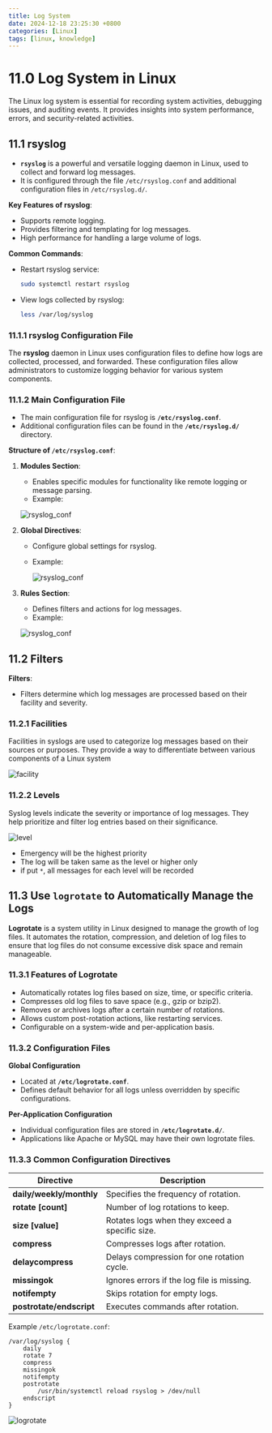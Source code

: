 ```yaml
---
title: Log System
date: 2024-12-18 23:25:30 +0800
categories: [Linux]
tags: [linux, knowledge]
---
```


# 11.0 Log System in Linux
The Linux log system is essential for recording system activities, debugging issues, and auditing events. It provides insights into system performance, errors, and security-related activities.


## 11.1 rsyslog
- **`rsyslog`** is a powerful and versatile logging daemon in Linux, used to collect and forward log messages.
- It is configured through the file `/etc/rsyslog.conf` and additional configuration files in `/etc/rsyslog.d/`.

**Key Features of rsyslog**:
- Supports remote logging.
- Provides filtering and templating for log messages.
- High performance for handling a large volume of logs.

**Common Commands**:
- Restart rsyslog service:
  ```bash
  sudo systemctl restart rsyslog
  ```
- View logs collected by rsyslog:
  ```bash
  less /var/log/syslog
  ```

### 11.1.1 rsyslog Configuration File
The **rsyslog** daemon in Linux uses configuration files to define how logs are collected, processed, and forwarded. These configuration files allow administrators to customize logging behavior for various system components.

### 11.1.2 Main Configuration File
- The main configuration file for rsyslog is **`/etc/rsyslog.conf`**.
- Additional configuration files can be found in the **`/etc/rsyslog.d/`** directory.

**Structure of `/etc/rsyslog.conf`**:

1. **Modules Section**:
   - Enables specific modules for functionality like remote logging or message parsing.
   - Example:
  
    ![rsyslog_conf](assets/posts/Linux/chapter11linux2024/modules.png)


2. **Global Directives**:
   - Configure global settings for rsyslog.
   - Example:
  
      ![rsyslog_conf](assets/posts/Linux/chapter11linux2024/global_directives.png)


3. **Rules Section**:
   - Defines filters and actions for log messages.
   - Example:
  
    ![rsyslog_conf](assets/posts/Linux/chapter11linux2024/rules.png)
 
## 11.2 Filters

**Filters**:
- Filters determine which log messages are processed based on their facility and severity.

### 11.2.1 Facilities
Facilities in syslogs are used to categorize log messages based on their sources or purposes. They provide a way to differentiate between various components of a Linux system

![facility](assets/posts/Linux/chapter11linux2024/facility.png)

### 11.2.2 Levels
Syslog levels indicate the severity or importance of log messages. They help prioritize and filter log entries based on their significance.

![level](assets/posts/Linux/chapter11linux2024/levels.png)

- Emergency will be the highest priority
- The log will be taken same as the level or higher only
- if put `*`, all messages for each level will be recorded


## 11.3 Use `logrotate` to Automatically Manage the Logs
**Logrotate** is a system utility in Linux designed to manage the growth of log files. It automates the rotation, compression, and deletion of log files to ensure that log files do not consume excessive disk space and remain manageable.


### 11.3.1 Features of Logrotate

- Automatically rotates log files based on size, time, or specific criteria.
- Compresses old log files to save space (e.g., gzip or bzip2).
- Removes or archives logs after a certain number of rotations.
- Allows custom post-rotation actions, like restarting services.
- Configurable on a system-wide and per-application basis.


### 11.3.2 Configuration Files

**Global Configuration**
  - Located at **`/etc/logrotate.conf`**.
  - Defines default behavior for all logs unless overridden by specific configurations.
  
**Per-Application Configuration**
  - Individual configuration files are stored in **`/etc/logrotate.d/`**.
  - Applications like Apache or MySQL may have their own logrotate files.

### 11.3.3 Common Configuration Directives

| **Directive**            | **Description**                                |
| ------------------------ | ---------------------------------------------- |
| **daily/weekly/monthly** | Specifies the frequency of rotation.           |
| **rotate [count]**       | Number of log rotations to keep.               |
| **size [value]**         | Rotates logs when they exceed a specific size. |
| **compress**             | Compresses logs after rotation.                |
| **delaycompress**        | Delays compression for one rotation cycle.     |
| **missingok**            | Ignores errors if the log file is missing.     |
| **notifempty**           | Skips rotation for empty logs.                 |
| **postrotate/endscript** | Executes commands after rotation.              |

Example `/etc/logrotate.conf`:
```plaintext
/var/log/syslog {
    daily
    rotate 7
    compress
    missingok
    notifempty
    postrotate
        /usr/bin/systemctl reload rsyslog > /dev/null
    endscript
}
```

![logrotate](assets/posts/Linux/chapter11linux2024/logrotate.png)
